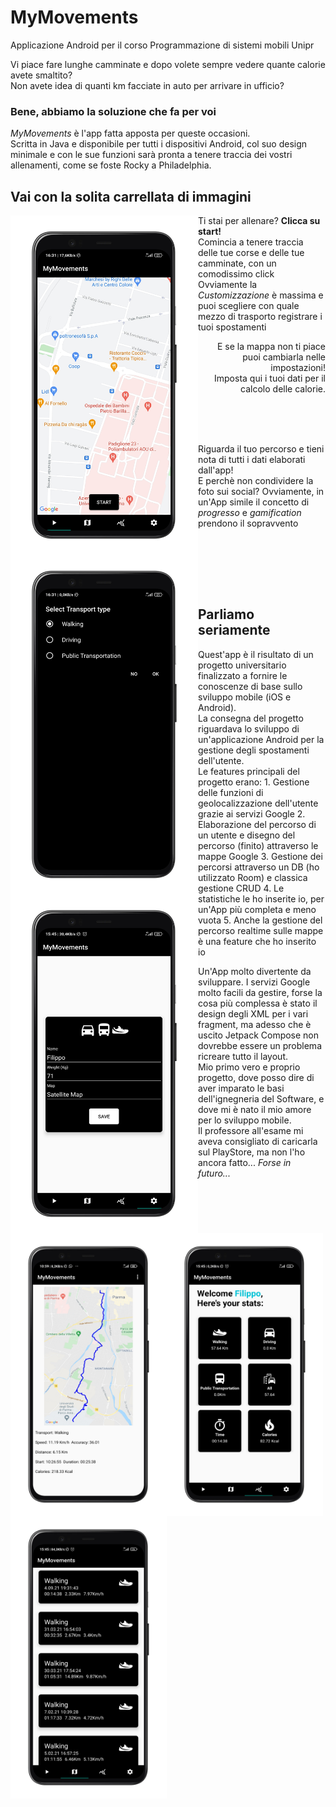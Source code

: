 
# MyMovements
Applicazione Android per il corso Programmazione di sistemi mobili Unipr
<p>
Vi piace fare lunghe camminate e dopo volete sempre vedere quante calorie avete smaltito? <br>
Non avete idea di quanti km facciate in auto per arrivare in ufficio? 
</p>
<h3> Bene, abbiamo la soluzione che fa per voi </h3>

*MyMovements* è l'app fatta apposta per queste occasioni.   
Scritta in Java e disponibile per tutti i dispositivi Android, col suo design minimale e con le sue funzioni sarà pronta a tenere traccia dei vostri allenamenti, come se foste Rocky a Philadelphia. 

<h2>Vai con la solita carrellata di immagini</h2>

<img class="img-fluid" src="https://github.com/FilippoBotti/MyMovements/blob/master/images/Start.png" alt="img-verification" width="300" align="left"/>
Ti stai per allenare? <strong>Clicca su start!</Strong>
<br>
Comincia a tenere traccia delle tue corse e delle tue camminate, con un comodissimo click


<img class="img-fluid" src="https://github.com/FilippoBotti/MyMovements/blob/master/images/Transport.png" alt="img-verification" width="300" align="left"/>
Ovviamente la <em>Customizzazione</em> è massima e puoi scegliere con quale mezzo di trasporto registrare i tuoi spostamenti

<img class="img-fluid" src="https://github.com/FilippoBotti/MyMovements/blob/master/images/Settings.png" alt="img-verification" width="300" align="left"/>
<p align="right">
   E se la mappa non ti piace puoi cambiarla nelle impostazioni! <br>
Imposta qui i tuoi dati per il calcolo delle calorie.
</p>


                        
<br><br><br>                        

<img class="img-fluid" src="https://github.com/FilippoBotti/MyMovements/blob/master/images/Route.png" alt="img-verification" width="250" align="left"/>
   Riguarda il tuo percorso e tieni nota di tutti i dati elaborati dall'app! <br>
   E perchè non condividere la foto sui social?

<img class="img-fluid" src="https://github.com/FilippoBotti/MyMovements/blob/master/images/Stats.png" alt="img-verification" width="250" align="left"/>
Ovviamente, in un'App simile il concetto di <em>progresso</em> e <em>gamification</em> prendono il sopravvento

<br><img class="img-fluid" src="https://github.com/FilippoBotti/MyMovements/blob/master/images/Home.png" alt="img-verification" width="250" align="left"/>


 <br><br><br>

<h2>Parliamo seriamente </h2>
Quest'app è il risultato di un progetto universitario finalizzato a fornire le conoscenze di base sullo sviluppo mobile (iOS e Android). <br>
La consegna del progetto riguardava lo sviluppo di un'applicazione Android per la gestione degli spostamenti dell'utente. <br>
Le features principali del progetto erano: 
1. Gestione delle funzioni di geolocalizzazione dell'utente grazie ai servizi Google
2. Elaborazione del percorso di un utente e disegno del percorso (finito) attraverso le mappe Google
3. Gestione dei percorsi attraverso un DB (ho utilizzato Room) e classica gestione CRUD 
4. Le statistiche le ho inserite io, per un'App più completa e meno vuota
5. Anche la gestione del percorso realtime sulle mappe è una feature che ho inserito io

Un'App molto divertente da sviluppare. I servizi Google molto facili da gestire, forse la cosa più complessa è stato il design degli XML per i vari fragment, ma adesso che è uscito Jetpack Compose non dovrebbe essere un problema ricreare tutto il layout. <br>
Mio primo vero e proprio progetto, dove posso dire di aver imparato le basi dell'ignegneria del Software, e dove mi è nato il mio amore per lo sviluppo mobile. <br>
Il professore all'esame mi aveva consigliato di caricarla sul PlayStore, ma non l'ho ancora fatto... <em>Forse in futuro...</em>



